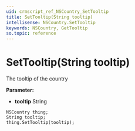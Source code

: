 ```yaml
---
uid: crmscript_ref_NSCountry_SetTooltip
title: SetTooltip(String tooltip)
intellisense: NSCountry.SetTooltip
keywords: NSCountry, GetTooltip
so.topic: reference
---
```


# SetTooltip(String tooltip)

The tooltip of the country

**Parameter:** 
* **tooltip** String

```crmscript
NSCountry thing;
String tooltip;
thing.SetTooltip(tooltip);
```

